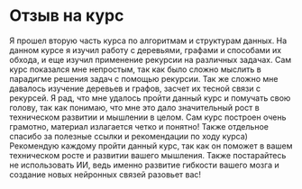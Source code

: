 # Отзыв на курс

Я прошел вторую часть курса по алгоритмам и структурам данных. На данном курсе я изучил работу с деревьями, графами и способами их обхода, и еще изучил применение рекурсии на различных задачах. Сам курс показался мне непростым, так как было сложно мыслить в парадигме решения задач с помощью рекурсии. Так же сложно мне давалось изучение деревьев и графов, засчет их тесной связи с рекурсей. Я рад, что мне удалось пройти данный курс и помучать свою голову, так как понимаю, что мне это дало значительный рост в техническом развитии и мышлении в целом.
Сам курс построен очень грамотно, материал излагается четко и понятно! Также отдельное спасибо за полезные ссылки и рекомендации по ходу курса)
Рекомендую каждому пройти данный курс, так как он поможет в вашем техническом росте и развитии вашего мышления. Также постарайтесь не использовать ИИ, ведь именно развитие гибкости вашего мозга и создание новых нейронных связей разовьет вас!